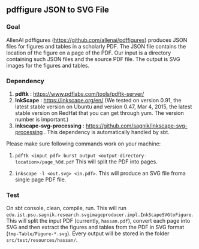 ## pdffigure JSON to SVG File 

### Goal 
AllenAI pdffigures (https://github.com/allenai/pdffigures) produces JSON files for figures and tables in a scholarly PDF. The JSON file contains the location of the figure on a page of the PDF. Our input is a directory containing such JSON files and the source PDF file. The output is SVG images for the figures and tables.


### Dependency  

1. **pdftk** : https://www.pdflabs.com/tools/pdftk-server/
2. **InkScape** : https://inkscape.org/en/ (We tested on version 0.91, the latest stable version on Ubuntu and version 0.47, Mar 4, 2015, the latest stable version on RedHat that you can get through yum. The version number is important.)
3. **inkscape-svg-processing** : https://github.com/sagnik/inkscape-svg-processing . This dependency is automatically handled by sbt.   

Please make sure following commands work on your machine:

1. `pdftk <input pdf> burst output <output-directory-location>/page_%0d.pdf`
This will split the PDF into pages.

2. `inkscape -l <out.svg> <in.pdf>`. This will produce an SVG file froma single page PDF file.
 
### Test 

On sbt console, clean, compile, run. This will run `edu.ist.psu.sagnik.research.svgimageproducer.impl.InkScapeSVGtoFigure`. This will split the input PDF (currently, `hassan.pdf`), convert each page into SVG and then extract the figures and tables from the PDF in SVG format (`tmp-Table/Figure-*.svg`). Every output will be stored in the folder `src/test/resources/hassan/`.  

